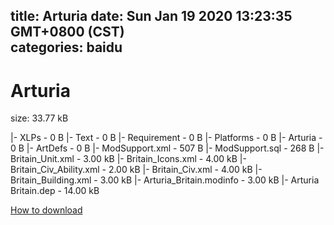 
title: Arturia
date: Sun Jan 19 2020 13:23:35 GMT+0800 (CST)    
categories: baidu
---

# Arturia
size: 33.77 kB
 
 
|- XLPs - 0 B
|- Text - 0 B
|- Requirement - 0 B
|- Platforms - 0 B
|- Arturia - 0 B
|- ArtDefs - 0 B
|- ModSupport.xml - 507 B
|- ModSupport.sql - 268 B
|- Britain_Unit.xml - 3.00 kB
|- Britain_Icons.xml - 4.00 kB
|- Britain_Civ_Ability.xml - 2.00 kB
|- Britain_Civ.xml - 4.00 kB
|- Britain_Building.xml - 3.00 kB
|- Arturia_Britain.modinfo - 3.00 kB
|- Arturia Britain.dep - 14.00 kB

[How to download](https://bpcam.bemobtrk.com/go/2ceec3aa-1ca2-46d6-b9ff-aaa5c184517c?jno=291)